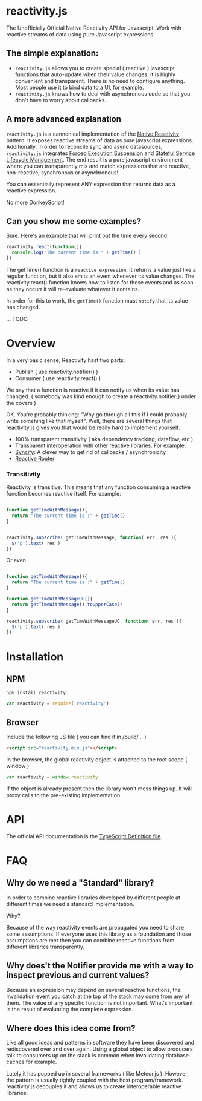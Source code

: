 # reactivity.js

The Unofficially Official Native Reactivity API for Javascript.
Work with reactive streams of data using pure Javascript expressions.

## The simple explanation:

* `reactivity.js` allows you to create special ( reactive ) javascript functions that auto-update when their value changes. It is highly convenient and transparent. There is no need to configure anything. Most people use it to bind data to a UI, for example. 
* `reactivity.js` knows how to deal with asynchronous code so that you don't have to worry about callbacks.

## A more advanced explanation

`reactivity.js` is a cannonical implementation of the [Native Reactivity](https://github.com/aldonline/reactivity/wiki/Native-Reactivity) pattern. It exposes reactive streams of data as pure javascript expressions.
Additionally, in order to reconcile sync and async datasources, `reactivity.js` integrates [Forced Execution Suspension](https://github.com/aldonline/reactivity/wiki/Forced-Execution-Suspension) and [Stateful Service Lifecycle Management](https://github.com/aldonline/reactivity/wiki/Stateful-Service-Lifecycle-Management).
The end result is a pure javascript environment where you can transparently mix and match expressions that are reactive, non-reactive, synchronous or asynchronous!

You can essentially represent ANY expression that returns data as a reactive expression.

No more [DonkeyScript](https://www.donkeyscript.org/)!


## Can you show me some examples?

Sure. Here's an example that will print out the time every second:

```javascript
reactivity.react(function(){
  console.log("The current time is " + getTime() )
})
```

The getTime() function is a `reactive expression`. It returns a value just like a regular function, but it also emits an event whenever its value changes. The reactivity.react() function knows how to listen for these events and as soon as they occurr it will re-evaluate whatever it contains.

In order for this to work, the `getTime()` function must `notify` that its value has changed.

... TODO

# Overview

In a very basic sense, Reactivity hast two parts:

* Publish ( use reactivity.notifier() )
* Consumer ( use reactivity.react() )

We say that a function is reactive if it can notify us when its value has changed.
( somebody was kind enough to create a reactivity.notifier() under the covers )

OK. You're probably thinking: "Why go through all this if I could probably write somehing like that myself".
Well, there are several things that reactivity.js gives you that would be really hard to implement yourself:

* 100% transparent transitivity ( aka dependency tracking, dataflow, etc )
* Transparent interoperation with other reactive libraries. For example:
 * [Syncify](https://github.com/aldonline/syncify): A clever way to get rid of callbacks / asynchronicity
 * [Reactive Router](https://github.com/aldonline/reactive_router)

### Transitivity

Reactivity is transitive. This means that any function consuming a reactive function becomes
reactive itself. For example:

```javascript

function getTimeWithMessage(){
  return "The current time is :" + getTime()
}


reactivity.subscribe( getTimeWithMessage, function( err, res ){
  $('p').text( res )
})


```

Or even


```javascript

function getTimeWithMessage(){
  return "The current time is :" + getTime()
}

function getTimeWithMessageUC(){
  return getTimeWithMessage().toUpperCase()
}

reactivity.subscribe( getTimeWithMessageUC, function( err, res ){
  $('p').text( res )
})


```

# Installation

## NPM

```shell
npm install reactivity
```

```javascript
var reactivity = require('reactivity')
```

## Browser

Include the following JS file ( you can find it in /build/... )

```html
<script src="reactivity.min.js"></script>
```

In the browser, the global reactivity object is attached to the root scope ( window )

```javascript
var reactivity = window.reactivity
```

If the object is already present then the library won't mess things up.
It will proxy calls to the pre-existing implementation.

# API

The official API documentation is the [TypeScript Definition file](https://github.com/aldonline/reactivity/blob/master/reactivity.d.ts).


# FAQ

## Why do we need a "Standard" library?

In order to combine reactive libraries developed by different people at different
times we need a standard implementation.

Why?

Because of the way reactivity events are propagated you need to share some assumptions.
If everyone uses this library as a foundation and those assumptions are met then you can combine
reactive functions from different libraries transparently.

## Why does't the Notifier provide me with a way to inspect previous and current values?

Because an expression may depend on several reactive functions,
the Invalidation event you catch at the top of the stack may come from any of them.
The value of any specific function is not important.
What's important is the result of evaluating the complete expression.

## Where does this idea come from?

Like all good ideas and patterns in software they have been discovered and rediscovered over and over again.
Using a global object to allow producers talk to consumers up on the stack is common when invalidating
database caches for example.

Lately it has popped up in several frameworks ( like Meteor.js ). However, the pattern is usually tightly coupled with the host program/framework.
reactivity.js decouples it and allows us to create interoperable reactive libraries.


